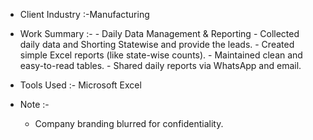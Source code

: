 - Client Industry :-Manufacturing

- Work Summary :-
        - Daily Data Management & Reporting
        - Collected daily data and Shorting Statewise and provide the leads.
        - Created simple Excel reports (like state-wise counts).
        - Maintained clean and easy-to-read tables.
        - Shared daily reports via WhatsApp and email.

- Tools Used :- Microsoft Excel

- Note :-
   - Company branding blurred for confidentiality.
